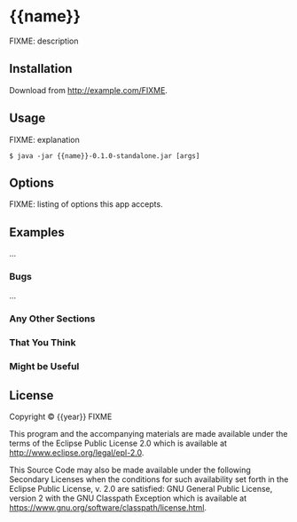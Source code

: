 # {{name}}

FIXME: description

## Installation

Download from http://example.com/FIXME.

## Usage

FIXME: explanation

    $ java -jar {{name}}-0.1.0-standalone.jar [args]

## Options

FIXME: listing of options this app accepts.

## Examples

...

### Bugs

...

### Any Other Sections
### That You Think
### Might be Useful

## License

Copyright © {{year}} FIXME

This program and the accompanying materials are made available under the
terms of the Eclipse Public License 2.0 which is available at
http://www.eclipse.org/legal/epl-2.0.

This Source Code may also be made available under the following Secondary
Licenses when the conditions for such availability set forth in the Eclipse
Public License, v. 2.0 are satisfied: GNU General Public License, version 2
with the GNU Classpath Exception which is
available at https://www.gnu.org/software/classpath/license.html.
